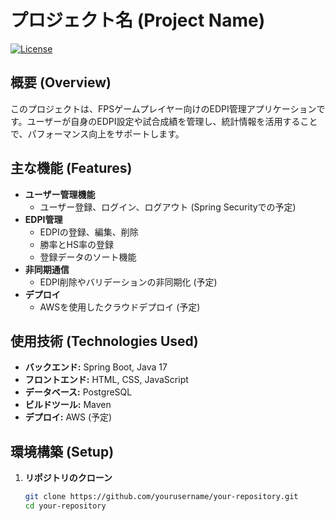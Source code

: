 # プロジェクト名 (Project Name)

[![License](https://img.shields.io/badge/license-MIT-blue.svg)](LICENSE)

## 概要 (Overview)
このプロジェクトは、FPSゲームプレイヤー向けのEDPI管理アプリケーションです。ユーザーが自身のEDPI設定や試合成績を管理し、統計情報を活用することで、パフォーマンス向上をサポートします。

## 主な機能 (Features)
- **ユーザー管理機能**
  - ユーザー登録、ログイン、ログアウト (Spring Securityでの予定)
- **EDPI管理**
  - EDPIの登録、編集、削除
  - 勝率とHS率の登録
  - 登録データのソート機能
- **非同期通信**
  - EDPI削除やバリデーションの非同期化  (予定)
- **デプロイ**
  - AWSを使用したクラウドデプロイ (予定)

## 使用技術 (Technologies Used)
- **バックエンド:** Spring Boot, Java 17
- **フロントエンド:** HTML, CSS, JavaScript
- **データベース:** PostgreSQL
- **ビルドツール:** Maven
- **デプロイ:** AWS (予定)

## 環境構築 (Setup)
1. **リポジトリのクローン**
   ```bash
   git clone https://github.com/yourusername/your-repository.git
   cd your-repository
